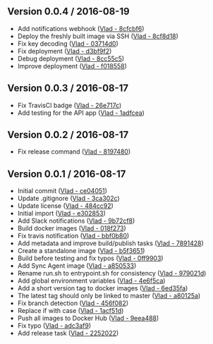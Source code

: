 ## Version 0.0.4 / 2016-08-19
  * Add notifications webhook ([Vlad - 8cfcbf6](https://github.com/vghn/puppet-docker.git/commit/8cfcbf617af2363424c2a1af9599ade9376ca18d))
  * Deploy the freshly built image via SSH ([Vlad - 8cf8d18](https://github.com/vghn/puppet-docker.git/commit/8cf8d18a8daf0c1d12eff56ba7ea93fd04504674))
  * Fix key decoding ([Vlad - 03714d0](https://github.com/vghn/puppet-docker.git/commit/03714d09ed078e804417ba62d8ded35163767df2))
  * Fix deployment ([Vlad - d3bf9f2](https://github.com/vghn/puppet-docker.git/commit/d3bf9f2e74e104abbc36e2f42956e2e4d39b36e8))
  * Debug deployment ([Vlad - 8cc55c5](https://github.com/vghn/puppet-docker.git/commit/8cc55c56b46b48b5c18bdc661cc810996a5e3023))
  * Improve deployment ([Vlad - f018558](https://github.com/vghn/puppet-docker.git/commit/f018558bde88b2c57e6a3eb6d93dd3de3d121669))

## Version 0.0.3 / 2016-08-17
  * Fix TravisCI badge ([Vlad - 26e717c](https://github.com/vghn/puppet-docker.git/commit/26e717c0ef158fa25af41ce9695798d06fdd2b7e))
  * Add testing for the API app ([Vlad - 1adfcea](https://github.com/vghn/puppet-docker.git/commit/1adfceadb7a1ffea1e8b03da1fb27ba5b0d806f6))

## Version 0.0.2 / 2016-08-17
  * Fix release command ([Vlad - 8197480](https://github.com/vghn/puppet-docker.git/commit/819748065208cc0362d2c7c8126624551d5b5083))

## Version 0.0.1 / 2016-08-17
  * Initial commit ([Vlad - ce04051](https://github.com/vghn/puppet-docker.git/commit/ce04051c35297d77e85cf34e47f4e60209619b59))
  * Update .gitignore ([Vlad - 3ca302c](https://github.com/vghn/puppet-docker.git/commit/3ca302c7f95a685e4df9fd5e734b28225c62369a))
  * Update license ([Vlad - 484cc92](https://github.com/vghn/puppet-docker.git/commit/484cc92a6228aebff7f079721ad486c27a4bcf62))
  * Initial import ([Vlad - e302853](https://github.com/vghn/puppet-docker.git/commit/e3028536ded12291f107b3bf2a982aa32df7611f))
  * Add Slack notifications ([Vlad - 9b72cf8](https://github.com/vghn/puppet-docker.git/commit/9b72cf8e2481ea9db38c8e0f5647f248e761a3bf))
  * Build docker images ([Vlad - 018f273](https://github.com/vghn/puppet-docker.git/commit/018f273540edee5f9f7a4ab57977d31c420e22f6))
  * Fix travis notification ([Vlad - bbf0b80](https://github.com/vghn/puppet-docker.git/commit/bbf0b8085b5f12fb10688bf84fe8ec125269dba0))
  * Add metadata and improve build/publish tasks ([Vlad - 7891428](https://github.com/vghn/puppet-docker.git/commit/789142811263d6ce5c37b02c19541c681d461d9b))
  * Create a standalone image ([Vlad - b5f3651](https://github.com/vghn/puppet-docker.git/commit/b5f365107069c1c375e1bba26a70567102afced6))
  * Build before testing and fix typos ([Vlad - 0ff9903](https://github.com/vghn/puppet-docker.git/commit/0ff9903aea84ed48e2048a17ab0b723979219645))
  * Add Sync Agent image ([Vlad - a850533](https://github.com/vghn/puppet-docker.git/commit/a850533024ad389041a90ed2a968be8630448ef3))
  * Rename run.sh to entrypoint.sh for consistency ([Vlad - 979021d](https://github.com/vghn/puppet-docker.git/commit/979021dcc8357af388b403ed62b63f086a3e34eb))
  * Add global environment variables ([Vlad - 4e6f5ca](https://github.com/vghn/puppet-docker.git/commit/4e6f5cab183b751050b3c81ae0912f06fc531b05))
  * Add a short version tag to docker images ([Vlad - 6ed35fa](https://github.com/vghn/puppet-docker.git/commit/6ed35fa823908dc8e5acc9010fc5c420c0172c97))
  * The latest tag should only be linked to master ([Vlad - a80125a](https://github.com/vghn/puppet-docker.git/commit/a80125ac450766b04248c7ddaf8fec7cacea8397))
  * Fix branch detection ([Vlad - 456f082](https://github.com/vghn/puppet-docker.git/commit/456f082801030999bc336a3455f2b170a421b5bc))
  * Replace if with case ([Vlad - 1acf51d](https://github.com/vghn/puppet-docker.git/commit/1acf51d0dc597957734c449e383db459c4847285))
  * Push all images to Docker Hub ([Vlad - 9eea488](https://github.com/vghn/puppet-docker.git/commit/9eea488fa5988beda192ad3a210004f27a09e9f1))
  * Fix typo ([Vlad - adc3af9](https://github.com/vghn/puppet-docker.git/commit/adc3af9b553468deac638342e92a681bd4abcba4))
  * Add release task ([Vlad - 2252022](https://github.com/vghn/puppet-docker.git/commit/22520225496dcd8ab178dea4a47b5d088450f295))
